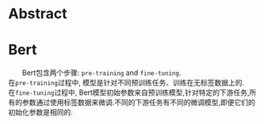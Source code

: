 # Abstract

# Bert
&emsp;&emsp;Bert包含两个步骤: `pre-training` and `fine-tuning`.  
在`pre-training`过程中, 模型是针对不同预训练任务、训练在无标签数据上的.  
在`fine-tuning`过程中, Bert模型初始参数来自预训练模型,针对特定的下游任务,所有的参数通过使用标签数据来微调.不同的下游任务有不同的微调模型,即便它们的初始化参数是相同的.  



